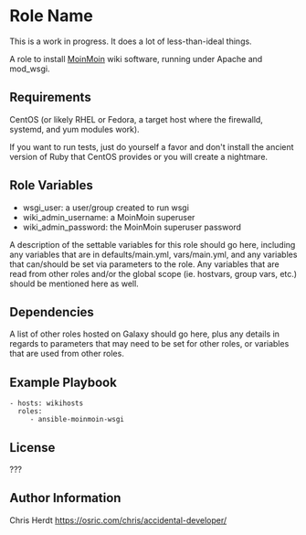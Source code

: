 Role Name
=========

This is a work in progress. It does a lot of less-than-ideal things.

A role to install [MoinMoin](http://moinmo.in/) wiki software, running under Apache and mod_wsgi.

Requirements
------------

CentOS (or likely RHEL or Fedora, a target host where the firewalld, systemd, and yum modules work).

If you want to run tests, just do yourself a favor and don't install the ancient version of Ruby that CentOS provides or you will create a nightmare.

Role Variables
--------------

* wsgi_user: a user/group created to run wsgi
* wiki_admin_username: a MoinMoin superuser
* wiki_admin_password: the MoinMoin superuser password

A description of the settable variables for this role should go here, including any variables that are in defaults/main.yml, vars/main.yml, and any variables that can/should be set via parameters to the role. Any variables that are read from other roles and/or the global scope (ie. hostvars, group vars, etc.) should be mentioned here as well.

Dependencies
------------

A list of other roles hosted on Galaxy should go here, plus any details in regards to parameters that may need to be set for other roles, or variables that are used from other roles.

Example Playbook
----------------

    - hosts: wikihosts
      roles:
         - ansible-moinmoin-wsgi

License
-------

???

Author Information
------------------

Chris Herdt
https://osric.com/chris/accidental-developer/

